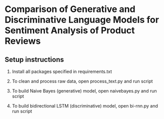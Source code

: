 # Comparison of Generative and Discriminative Language Models for Sentiment Analysis of Product Reviews

## Setup instructions
1. Install all packages specified in requirements.txt

2. To clean and process raw data, open process_text.py and run script

3. To build Naive Bayes (generative) model, open naivebayes.py and run script

4. To build bidirectional LSTM (discriminative) model, open bi-rnn.py and run script
